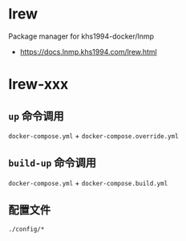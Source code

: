 # lrew

Package manager for khs1994-docker/lnmp

* https://docs.lnmp.khs1994.com/lrew.html

# lrew-xxx

## `up` 命令调用

`docker-compose.yml` + `docker-compose.override.yml`

## `build-up` 命令调用

`docker-compose.yml` + `docker-compose.build.yml`

## 配置文件

`./config/*`
